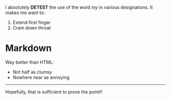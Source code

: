 I absolutely **DETEST** the use of the word *my* in various designations. It makes me want to:

1) Extend first finger
2) Cram down throat

# Markdown
Way better than HTML:

* Not half as clumsy
* Nowhere near as annoying

***

Hopefully, that is sufficient to prove the point!!
